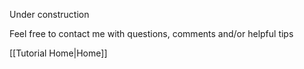 
Under construction

Feel free to contact me with questions, comments and/or helpful tips

[[Tutorial Home|Home]]

